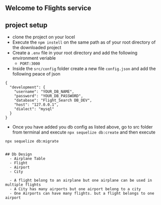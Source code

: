 
## Welcome to Flights service


## project setup
- clone the project on your locel
- Execute the `npm instell` on the same path as of your root directory of the downloaded project
- Create a `.env` file in your root directory and add the following environment veriable
   - `PORT:3000`
- Inside the `src/config` folder create a new file `config.json` and add the following peace of json

```
{
  "development": {
    "username": "YOUR_DB_NAME",
    "password": "YOUR_DB_PASSWORD",
    "database": "Flight_Search DB_DEV",
    "host": "127.0.0.1",
    "dialect": "mysql"
  }
}

```

- Once you have added you db config as listed above, go to src folder from terminal and execute `npx sequelize db:create` and then execute 

`npx sequelize db:migrate`
```

## Db Design
  - Airplane Table
  - Flight
  - Airport
  - City

  - A flight belong to an airplane but one airplane can be used in multiple flights
  - A City has many airports but one airport belong to a city
  - One Airports can have many flights. but a flight belongs to one airport